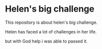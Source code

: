 # Helen's big challenge
This repository is about helen's big challenge.

Helen has faced a lot of challenges in her life.

but with God help i was able to passed it.
